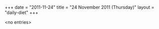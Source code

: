 +++
date = "2011-11-24"
title = "24 November 2011 (Thursday)"
layout = "daily-diet"
+++

\<no entries\>